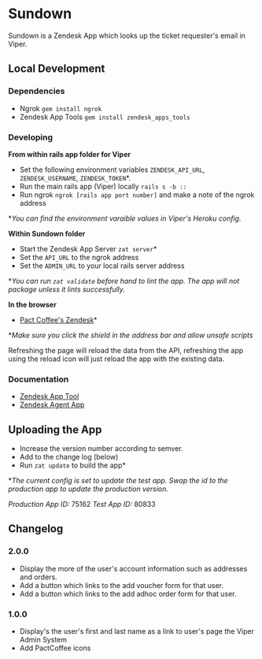 # Sundown

Sundown is a Zendesk App which looks up the ticket requester's email in Viper.

## Local Development
### Dependencies
* Ngrok `gem install ngrok`
* Zendesk App Tools `gem install zendesk_apps_tools`

### Developing
**From within rails app folder for Viper**
* Set the following environment variables `ZENDESK_API_URL`, `ZENDESK_USERNAME`, `ZENDESK_TOKEN`*.
* Run the main rails app (Viper) locally `rails s -b ::`
* Run ngrok `ngrok [rails app port number]` and make a note of the ngrok address

*_You can find the environment varaible values in Viper's Heroku config._

**Within Sundown folder**
* Start the Zendesk App Server `zat server`*
* Set the `API_URL` to the ngrok address 
* Set the `ADMIN_URL` to your local rails server address

*_You can run `zat validate` before hand to lint the app. The app will not package unless it lints successfully._

**In the browser**
* [Pact Coffee's Zendesk](pactcoffee.zendesk.com/agent?zat=true)*

*_Make sure you click the shield in the address bar and allow unsafe scripts_

Refreshing the page will reload the data from the API, refreshing the app using the reload icon will just reload the app with the existing data. 

### Documentation
* [Zendesk App Tool](https://developer.zendesk.com/apps/docs/agent/tools)
* [Zendesk Agent App](https://developer.zendesk.com/apps/docs/agent/introduction)

## Uploading the App
* Increase the version number according to semver.
* Add to the change log (below)
* Run `zat update` to build the app*

*_The current config is set to update the test app. Swap the id to the production app to update the production version._

*Production App ID:* 75162
*Test App ID:* 80833

## Changelog
### 2.0.0
* Display the more of the user's account information such as addresses and orders.
* Add a button which links to the add voucher form for that user.
* Add a button which links to the add adhoc order form for that user.

### 1.0.0
* Display's the user's first and last name as a link to user's page the Viper Admin System
* Add PactCoffee icons

